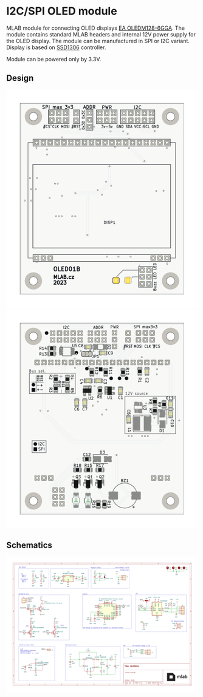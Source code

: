 # I2C/SPI OLED module

MLAB module for connecting OLED displays [EA OLEDM128-6GGA](https://www.lcd-module.com/fileadmin/eng/pdf/grafik/oledm128-6e.pdf). The module contains standard MLAB headers and internal 12V power supply for the OLED display. The module can be manufactured in SPI or I2C variant. Display is based on [SSD1306](https://cdn-shop.adafruit.com/datasheets/SSD1306.pdf) controller. 


Module can be powered only by 3.3V. 


## Design
![OLED01](/doc/gen/img/OLED01-top.svg) ![OLED01](/doc/gen/img/OLED01-bottom.svg)


## Schematics
[![Schematics](/doc/gen/OLED01-schematic.svg)](/doc/gen/OLED01-schematic.pdf)
